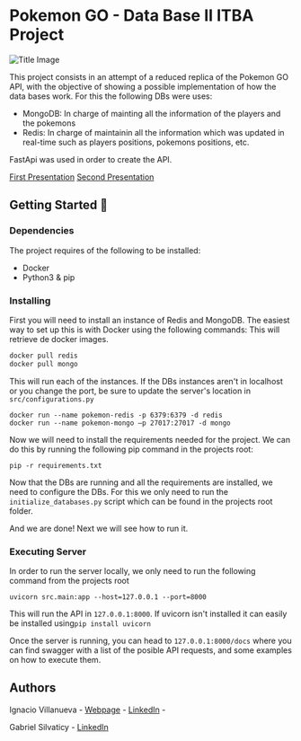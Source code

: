 # Pokemon GO - Data Base II ITBA Project

![Title Image](https://lh3.googleusercontent.com/3TSaKxXGo2wT0lu0AyNUBnkk6wkCC2AzOhJyy3JXIPm-AmZ1k9DSAroWeBUyePswCZSs5lVp3mPF7HzUpY9VPlyOV5eddITONINr3WSqLNLm=e365-w600)

This project consists in an attempt of a reduced replica of the Pokemon GO API, with the objective of showing a possible implementation of how the data bases work. For this the following DBs were uses:
* MongoDB: In charge of mainting all the information of the players and the pokemons
* Redis: In charge of maintainin all the information which was updated in real-time such as players positions, pokemons positions, etc.

FastApi was used in order to create the API.

[First Presentation](https://docs.google.com/presentation/d/1ld2J6ong3L5dcitGduoey7OpWGxil73MKViuQQxK58g/edit?usp=sharing)
[Second Presentation](https://docs.google.com/presentation/d/1dzj4EkqHkTO4aqoLu17pcarjjC8DsWFhPe-uBUsV5II/edit?usp=sharing)

## Getting Started 🚀

### Dependencies
The project requires of the following to be installed:
* Docker
* Python3 & pip 

### Installing
First you will need to install an instance of Redis and MongoDB. The easiest way to set up this is with Docker using the following commands:
This will retrieve de docker images.
```bash
docker pull redis
docker pull mongo
```
This will run each of the instances. If the DBs instances aren't in localhost or you change the port, be sure to update the server's location in ```src/configurations.py```
```
docker run --name pokemon-redis -p 6379:6379 -d redis
docker run --name pokemon-mongo –p 27017:27017 -d mongo 
```
Now we will need to install the requirements needed for the project. We can do this by running the following pip command in the projects root:
```
pip -r requirements.txt
```

Now that the DBs are running and all the requirements are installed, we need to configure the DBs. For this we only need to run the ```initialize_databases.py``` script which can be found in the projects root folder.

And we are done! Next we will see how to run it.
### Executing Server
In order to run the server locally, we only need to run the following command from the projects root
```
uvicorn src.main:app --host=127.0.0.1 --port=8000
```
This will run the API in ```127.0.0.1:8000```. If uvicorn isn't installed it can easily be installed using```pip install uvicorn```

Once the server is running, you can head to ```127.0.0.1:8000/docs``` where you can find swagger with a list of the posible API requests, and some examples on how to execute them.

## Authors

Ignacio Villanueva - [Webpage](https://ignacio.villanueva.it/) - [LinkedIn](https://www.linkedin.com/in/ignacio-villanueva-256541176) -

Gabriel Silvaticy - [LinkedIn]()